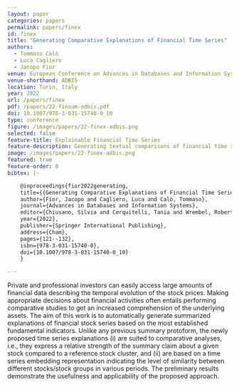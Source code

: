 ```yaml
---
layout: paper
categories: papers
permalink: papers/finex
id: finex
title: "Generating Comparative Explanations of Financial Time Series"
authors: 
  - Tommaso Calò
  - Luca Cagliero
  - Jacopo Fior
venue: European Conference on Advances in Databases and Information Systems
venue-shorthand: ADBIS
location: Turin, Italy
year: 2022
url: /papers/finex
pdf: /papers/22-finsum-adbis.pdf
doi: 10.1007/978-3-031-15740-0_10
type: conference
figure: /images/papers/22-finex-adbis.png
selected: false
feature-title: Explainable Financial Time Series
feature-description: Generating textual comparisons of financial time series using high-dimensional embeddings of related events, such as time series indicators, company balance sheets, and news.
image: /images/papers/22-finex-adbis.png
featured: true
feature-order: 0
bibtex: |-

    @inproceedings{fior2022generating,
    title={{Generating Comparative Explanations of Financial Time Series}},
    author={Fior, Jacopo and Cagliero, Luca and Calò, Tommaso},
    journal={Advances in Databases and Information Systems},
    editor={Chiusano, Silvia and Cerquitelli, Tania and Wrembel, Robert},
    year={2022},
    publisher={Springer International Publishing},
    address={Cham},
    pages={121--132},
    isbn={978-3-031-15740-0},
    doi={10.1007/978-3-031-15740-0_10}
    }

---
```


Private and professional investors can easily access large amounts of financial data describing the temporal evolution of the stock prices. Making appropriate decisions about financial activities often entails performing comparative studies to get an increased comprehension of the underlying assets. The aim of this work is to automatically generate summarized explanations of financial stock series based on the most established fundamental indicators. Unlike any previous summary protoform, the newly proposed time series explanations (i) are suited to comparative analyses, i.e., they express a relative strength of the summary claim about a given stock compared to a reference stock cluster, and (ii) are based on a time series embedding representation indicating the level of similarity between different stocks/stock groups in various periods. The preliminary results demonstrate the usefulness and applicability of the proposed approach.